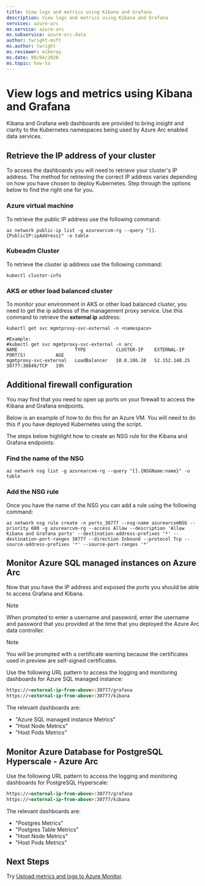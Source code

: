 ```yaml
---
title: View logs and metrics using Kibana and Grafana
description: View logs and metrics using Kibana and Grafana
services: azure-arc
ms.service: azure-arc
ms.subservice: azure-arc-data
author: twright-msft
ms.author: twright
ms.reviewer: mikeray
ms.date: 08/04/2020
ms.topic: how-to
---
```


# View logs and metrics using Kibana and Grafana

Kibana and Grafana web dashboards are provided to bring insight and clarity to the Kubernetes namespaces being used by Azure Arc enabled data services.

## Retrieve the IP address of your cluster

To access the dashboards you will need to retrieve your cluster's IP address. The method for retrieving the correct IP address varies depending on how you have chosen to deploy Kubernetes. Step through the options below to find the right one for you.

### Azure virtual machine

To retrieve the public IP address use the following command:

```terminal
az network public-ip list -g azurearcvm-rg --query "[].{PublicIP:ipAddress}" -o table
```

### Kubeadm Cluster

To retrieve the cluster ip address use the following command:

```terminal
kubectl cluster-info
```

### AKS or other load balanced cluster

To monitor your environment in AKS or other load balanced cluster, you need to get the ip address of the management proxy service. Use this command to retrieve the **external ip** address:

```terminal
kubectl get svc mgmtproxy-svc-external -n <namespace>

#Example:
#kubectl get svc mgmtproxy-svc-external -n arc
NAME                     TYPE           CLUSTER-IP    EXTERNAL-IP     PORT(S)           AGE
mgmtproxy-svc-external   LoadBalancer   10.0.186.28   52.152.148.25   30777:30849/TCP   19h
```

## Additional firewall configuration

You may find that you need to open up ports on your firewall to access the Kibana and Grafana endpoints.

Below is an example of how to do this for an Azure VM. You will need to do this if you have deployed Kubernetes using the script.

The steps below highlight how to create an NSG rule for the Kibana and Grafana endpoints:

### Find the name of the NSG

```terminal
az network nsg list -g azurearcvm-rg --query "[].{NSGName:name}" -o table
```

### Add the NSG rule

Once you have the name of the NSG you can add a rule using the following command:

```terminal
az network nsg rule create -n ports_30777 --nsg-name azurearcvmNSG --priority 600 -g azurearcvm-rg --access Allow --description 'Allow Kibana and Grafana ports' --destination-address-prefixes '*' --destination-port-ranges 30777 --direction Inbound --protocol Tcp --source-address-prefixes '*' --source-port-ranges '*'
```

## Monitor Azure SQL managed instances on Azure Arc

Now that you have the IP address and exposed the ports you should be able to access Grafana and Kibana.

> [!NOTE]
>  When prompted to enter a username and password, enter the username and password that you provided at the time that you deployed the Azure Arc data controller.

> [!NOTE]
>  You will be prompted with a certificate warning because the certificates used in preview are self-signed certificates.

Use the following URL pattern to access the logging and monitoring dashboards for Azure SQL managed instance:

```html
https://<external-ip-from-above>:30777/grafana
https://<external-ip-from-above>:30777/kibana
```

The relevant dashboards are:

* "Azure SQL managed instance Metrics"
* "Host Node Metrics"
* "Host Pods Metrics"

## Monitor Azure Database for PostgreSQL Hyperscale - Azure Arc

Use the following URL pattern to access the logging and monitoring dashboards for PostgreSQL Hyperscale:

```html
https://<external-ip-from-above>:30777/grafana
https://<external-ip-from-above>:30777/kibana
```

The relevant dashboards are:

* "Postgres Metrics"
* "Postgres Table Metrics"
* "Host Node Metrics"
* "Host Pods Metrics"

## Next Steps

Try [Upload metrics and logs to Azure Monitor](upload-metrics-and-logs-to-azure-monitor.md).
